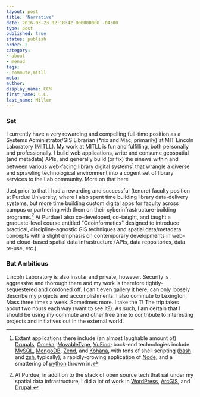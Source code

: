 ```yaml
---
layout: post
title: 'Narrative'
date: 2016-03-23 02:18:42.000000000 -04:00
type: post
published: true
status: publish
order: 2
category:
- about
- menud
tags:
- commute,mitll
meta:
author:
display_name: CCM
first_name: C.C.
last_name: Miller
---
```


### Set

I currently have a very rewarding and compelling full-time position as a Systems Administrator/GIS Librarian (*nix and Mac, primarily) at <span class="copy-trigger" data-type="gob" data-id="gD19">MIT Lincoln Laboratory (MITLL)</span>. My work at MITLL is fun and fulfilling, both personally and professionally. I build web applications, write and consume geospatial (and metadata) APIs, and generally build (or fix) the sinews within and between various web-facing library digital systems[^1] that wrangle a diverse and sprawling technological environment into a cogent set of library services to the Lab community. More on that <span class="copy-trigger" data-type="slug" data-id="cv-portfolio">here</span>

Just prior to that I had a rewarding and successful (tenure) faculty position at <span class="copy-trigger" data-type="gob" data-id="gD16">Purdue University</span>, where I also spent time building library data-delivery systems, but more time building custom digital apps for faculty across campus or partnering with them on their cyberinfrastructure-building programs.[^2] At Purdue I also co-developed, co-taught, and taught a graduate-level course entitled "Geoinformatics" designed to introduce practical, discipline-agnostic GIS techniques and spatial data/metadata concepts with a slight emphasis on contemporary developments in web- and cloud-based spatial data infrastructure (APIs, data repositories, data re-use, etc.)

### But Ambitious

Lincoln Laboratory is also insular and private, however. Security is aggressive and thorough there and my work is therefore tightly-sequestered and cordoned off. I can't even gallery it here, can only <span class="copy-trigger" data-type="slug" data-id="cv-portfolio">loosely describe my projects and accomplishments</span>. I also commute to Lexington, Mass three times a week. Sometimes more. I take the T! The trip takes about two hours each way (<span class="copy-trigger" data-type="gob" data-id="g|1">want to see it?</span>). As such, I am certain that I should be using my commute and other free time to contribute to interesting projects and initiatives out in the external world.

[^1]: Extant applications there include (an almost laughable amount of) [Drupals](https://www.drupal.org/), [Omeka](https://omeka.org/), [MovableType](https://movabletype.org/), [VuFind](http://vufind.org); back-end technologies include [MySQL](http://mysql.com), [MongoDB](https://www.mongodb.com/), [Zend](http://www.zend.com/), and [Kohana](https://kohanaframework.org/), with tons of shell scripting ([bash](https://www.gnu.org/software/bash/) and [zsh](http://www.zsh.org/), typically); a rapidly-growing application of [Node](https://nodejs.org/en/); and a smattering of [python](https://www.python.org/) thrown in.

[^2]: At Purdue, in addition to the stack of open source tech that sat under my spatial data infrastructure, I did a lot of work in [WordPress](https://wordpress.org/), [ArcGIS](http://arcgis.com), and [Drupal](https://www.drupal.org/).
